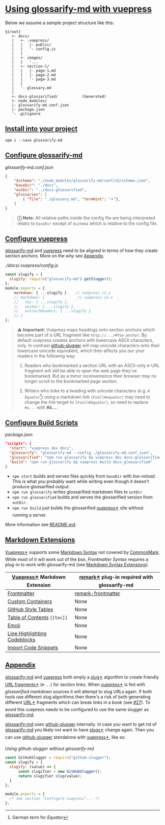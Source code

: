 # [Using glossarify-md with vuepress](#using-glossarify-md-with-vuepress)

Below we assume a *sample* project structure like this:

[doc-syntax-extensions]: ./markdown-syntax-extensions.md

[CommonMark]: https://www.commonmark.org

[github-slugger]: https://npmjs.com/package/github-slugger

[glossarify-md]: https://github.com/about-code/glossarify-md

[vuepress]: https://vuepress.vuejs.org

    ${root}
       +- docs/
       |   +- .vuepress/
       |   |   |- public/
       |   |   '- config.js
       |   |
       |   +- images/
       |   |   '...
       |   +- section-1/
       |   |   |- page-1.md
       |   |   |- page-2.md
       |   |   '- page-3.md
       |   |
       |   '- glossary.md
       |
       +- docs-glossarified/           (Generated)
       +- node_modules/
       |- glossarify-md.conf.json
       |- package.json
       '- .gitignore

## [Install into your project](#install-into-your-project)

    npm i --save glossarify-md

## [Configure glossarify-md](#configure-glossarify-md)

*glossarify-md.conf.json*

```json
{
    "$schema": "./node_modules/glossarify-md/conf/v5/schema.json",
    "baseDir": "./docs",
    "outDir": "../docs-glossarified",
    "glossaries": [
        { "file": "./glossary.md", "termHint": "🟉"},
    ]
}
```

> **ⓘ Note:** All relative paths inside the config file are being interpreted relativ to `baseDir` except of `$schema` which is relative to the config file.

## [Configure vuepress](#configure-vuepress)

[glossarify-md] and [vuepress] need to be aligned in terms of how they create section anchors. More on the *why* see [Appendix][1].

<em>./docs/.vuepress/config.js</em>

```js
const slugify = {
  slugify: require("glossarify-md").getSlugger();
};
module.exports = {
    markdown: { ...slugify }    // vuepress v1.x
    // markdown: {               // vuepress v2.x
    //   toc: { ...slugify },
    //   anchor: { ...slugify },
    //   extractHeaders: { ...slugify }
    // }
};
```

> ⚠ **Important:** Vuepress maps headings onto section anchors which become part of a URL fragment like `http://.../#foo-anchor`. By default vuepress creates anchors with lowercase ASCII characters, only. In contrast [github-slugger] will map unicode characters onto their lowercase unicode equivalent, which then affects you our your readers in the following way:
>
> 1.  Readers who bookmarked a section URL with an ASCII-only `#`-URL fragment will still be able to open the web page they've bookmarked. But as a minor inconvenience their browser may no longer scroll to the bookmarked page section.
>
> 2.  Writers who linke to a heading with unicode characters (e.g. `# Äquator`[^1]) using a markdown link `[Foo](#aquator)` may need to change the link target to `[Foo](#äquator)`, so need to replace `#a...` with **#ä...**.

[^1]: German term for *Equator*

## [Configure Build Scripts](#configure-build-scripts)

*package.json*

```json
"scripts": {
  "start": "vuepress dev docs",
  "glossarify": "glossarify-md --config ./glossarify-md.conf.json",
  "glossarified": "npm run glossarify && vuepress dev docs-glossarified",
  "build": "npm run glossarify && vuepress build docs-glossarified"
}
```

*   `npm start` builds and serves files quickly from `baseDir` with *live-reload*. This is what you probably want while writing even though it doesn't produce glossarified output.
*   `npm run glossarify` writes glossarified markdown files to `outDir`
*   `npm run glossarified` builds and serves the glossarified version from `outDir`.
*   `npm run build` just builds the glossarified [vuepress🟉][2] site without running a server.

More information see [README.md][3].

## [Markdown Extensions](#markdown-extensions)

[Vuepress🟉][2] supports some [Markdown Syntax][4] not covered by [CommonMark]. While most of it will work out of the box, *Frontmatter Syntax* requires a plug-in to work with glossarify-md (see [Markdown Syntax Extensions][doc-syntax-extensions]).

| [Vuepress🟉][2] Markdown Extension    | [remark🟉][5] plug-in required with glossarify-md |
| ------------------------------------- | ------------------------------------------------- |
| [Frontmatter][vp-frontmatter]         | [remark-frontmatter][6]                           |
| [Custom Containers][vp-cc]            | None                                              |
| [GitHub Style Tables][vp-gh-tables]   | None                                              |
| [Table of Contents][vp-toc] `[[toc]]` | None                                              |
| [Emoji][vp-emoji]                     | None                                              |
| [Line Highlighting Codeblocks][vp-lh] | None                                              |
| [Import Code Snippets][vp-code]       | None                                              |

[vp-frontmatter]: https://vuepress.vuejs.org/guide/markdown.html#frontmatter

[vp-gh-tables]: https://vuepress.vuejs.org/guide/markdown.html#github-style-tables

[vp-cc]: https://vuepress.vuejs.org/guide/markdown.html#custom-containers

[vp-emoji]: https://vuepress.vuejs.org/guide/markdown.html#emoji

[vp-toc]: https://vuepress.vuejs.org/guide/markdown.html#table-of-contents

[vp-lh]: https://vuepress.vuejs.org/guide/markdown.html#line-highlighting-in-code-blocks

[vp-code]: https://vuepress.vuejs.org/guide/markdown.html#import-code-snippets

## [Appendix](#appendix)

[glossarify-md] and [vuepress] both emply a [slug🟉][7] algorithm to create friendly [URL fragments🟉][8] (`#...`) for section links. When [vuepress🟉][2] is fed with *glossarified markdown* sources it will attempt to slug URLs again. If both tools use different slug algorithms then there's a risk of both generating different [URL🟉][9] fragments which can break links in a book (see [#27][10]). To avoid this vuepress needs to be configured to use the same slugger as [glossarify-md].

[glossarify-md] uses [github-slugger] internally. In case you want to get rid of [glossarify-md] you likely not want to have [slugs🟉][7] change again. Then you can use [github-slugger] standalone with [vuepress🟉][2], like so:

*Using github-slugger without glossarify-md*

```js
const GitHubSlugger = require("github-slugger");
const slugify = {
  slugify: (value) => {
      const slugifier = new GitHubSlugger();
      return slugifier.slug(value);
  }
};

module.exports = {
  /* see section "Configure vuepress"... */
};
```

[1]: #appendix

[2]: ./glossary.md#vuepress "vuepress is a static website generator translating markdown files into a website powered by vuejs."

[3]: ../README.md

[4]: https://vuepress.vuejs.org/guide/markdown.html

[5]: ./glossary.md#remark "remark is a parser and compiler project under the unified umbrella for Markdown text files in particular."

[6]: http://unifiedjs.com/explore/package/remark-frontmatter/

[7]: ./glossary.md#slug "A slug by our definition is a URL-friendly identifier created from arbitrary text that can be used within URL fragments to address headings / sections on a page."

[8]: ./glossary.md#url-fragment "The fragment is the part follwing the # in a URL."

[9]: ./glossary.md#uri--url "Uniform Resource Identifier and Uniform Resource Locator are both the same thing, which is an ID with a syntax scheme://authority.tld/path/#fragment?query like https://my.org/foo/#bar?q=123."

[10]: https://github.com/about-code/glossarify-md/issues/27
